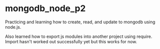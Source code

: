 # mongodb_node_p2
Practicing and learning how to create, read, and update to mongodb using node.js.

Also learned how to export js modules into another project using require. Import hasn't worked out successfully yet but this works for now.
